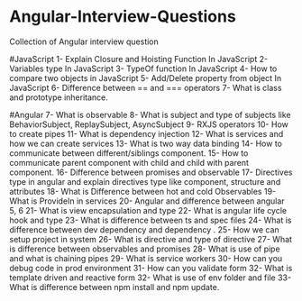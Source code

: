 # Angular-Interview-Questions
Collection of Angular interview question

#JavaScript
1- Explain Closure and Hoisting Function In JavaScript
2- Variables type In JavaScript
3- TypeOf function In JavaScript
4- How to compare two objects in JavaScript
5- Add/Delete property from object In JavaScript
6- Difference between == and === operators
7- What is class and prototype inheritance.

#Angular
7- What is  observable 
8- What is subject and type of subjects like BehaviorSubject, ReplaySubject, AsyncSubject
9- RXJS operators
10- How to create pipes
11- What is dependency injection
12- What is services and how we can create services
13- What is two way data binding
14- How to communicate between different/siblings component.
15- How to communicate parent component with child and child with parent component.
16- Difference between promises and observable 
17- Directives type in angular and explain directives type like component, structure and attributes
18- What is Difference between hot and cold Observables 
19- What is ProvideIn in services 
20- Angular and difference between angular 5, 6
21- What is view encapsulation and type
22- What is angular life cycle hook and type
23- What is difference between ts and spec files
24- What is difference between dev dependency and dependency .
25- How we can setup project in system
26- What is directive and type of directive
27- What is difference between observables and promises
28- What is use of pipe and what is chaining pipes
29- What is service workers
30- How can you debug code in prod environment
31- How can you validate form
32- What is template driven and reactive form
32- What is use of env folder and file
33- What is difference between npm install and npm update.

